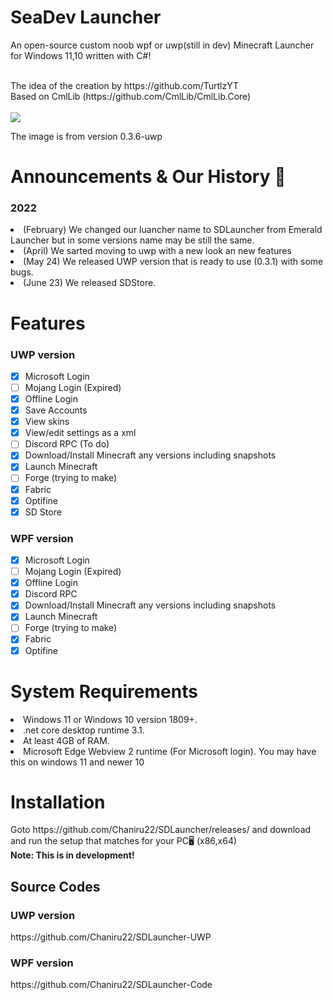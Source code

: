 # SeaDev Launcher
An open-source custom noob wpf or uwp(still in dev) Minecraft Launcher for Windows 11,10 written with C#!

<br>
The idea of the creation by https://github.com/TurtlzYT
<br>
Based on CmlLib (https://github.com/CmlLib/CmlLib.Core)
<br>
<br>
<img src="https://user-images.githubusercontent.com/82730163/170818956-8c32d257-dbec-42d6-bf5d-f34103eeb006.png" />

The image is from version 0.3.6-uwp

# Announcements & Our History 📢
<h3>2022</h3>
<li>(February) We changed our luancher name to SDLauncher from Emerald Launcher but in some versions name may be still the same.</li>
<li>(April) We sarted moving to uwp with a new look an new features</li>
<li>(May 24) We released UWP version that is ready to use (0.3.1) with some bugs. </li>
<li>(June 23) We released SDStore. </li>


# Features
<h3> UWP version</h3>

- [x] Microsoft Login
- [ ] Mojang Login (Expired)
- [x] Offline Login
- [x] Save Accounts
- [x] View skins
- [x] View/edit settings as a xml
- [ ] Discord RPC (To do)
- [x] Download/Install Minecraft any versions including snapshots
- [x] Launch Minecraft
- [ ] Forge (trying to make)
- [x] Fabric
- [x] Optifine
- [x] SD Store

<h3> WPF version</h3>

- [x] Microsoft Login
- [ ] Mojang Login (Expired)
- [x] Offline Login
- [x] Discord RPC
- [x] Download/Install Minecraft any versions including snapshots
- [x] Launch Minecraft
- [ ] Forge (trying to make)
- [x] Fabric
- [x] Optifine
# System Requirements
<li>Windows 11 or Windows 10 version 1809+.</li>
<li>.net core desktop runtime 3.1.</li>
<li>At least 4GB of RAM.</li>
<li>Microsoft Edge Webview 2 runtime (For Microsoft login). You may have this on windows 11 and newer 10</li>
<h1>Installation </h1>
Goto https://github.com/Chaniru22/SDLauncher/releases/ and download and run the setup that matches for your PC🖥 (x86,x64)
<br>
<b>Note: This is in development!</b>

<h2>Source Codes</h2>

<h3>UWP version</h3>
https://github.com/Chaniru22/SDLauncher-UWP

<h3>WPF version</h3>
https://github.com/Chaniru22/SDLauncher-Code

